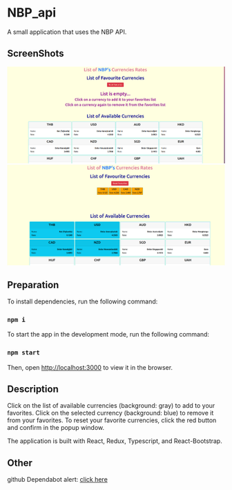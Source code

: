 # NBP_api

A small application that uses the NBP API.

## ScreenShots

<img alt="Screen Shot 1" src="./readme_pics/app_screen1.png">
<img alt="Screen Shot 2" src="./readme_pics/app_screen2.png">

## Preparation

To install dependencies, run the following command:

### `npm i`

To start the app in the development mode, run the following command:

### `npm start`

Then, open [http://localhost:3000](http://localhost:3000) to view it in the browser.

## Description

Click on the list of available currencies (background: gray) to add to your favorites. Click on the selected currency
(background: blue) to remove it from your favorites. To reset your favorite currencies, click the red button and confirm in
the popup window.

The application is built with React, Redux, Typescript, and React-Bootstrap.

## Other

github Dependabot alert:
[click here](https://stackoverflow.com/questions/71282206/github-dependabot-alert-inefficient-regular-expression-complexity-in-nth-check)
